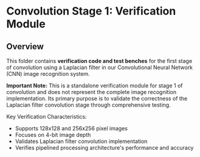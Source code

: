 # Convolution Stage 1: Verification Module

## Overview
This folder contains **verification code and test benches** for the first stage of convolution using a Laplacian filter in our Convolutional Neural Network (CNN) image recognition system. 

**Important Note:** This is a standalone verification module for stage 1 of convolution and does not represent the complete image recognition implementation. Its primary purpose is to validate the correctness of the Laplacian filter convolution stage through comprehensive testing.

Key Verification Characteristics:
- Supports 128x128 and 256x256 pixel images
- Focuses on 4-bit image depth
- Validates Laplacian filter convolution implementation
- Verifies pipelined processing architecture's performance and accuracy
